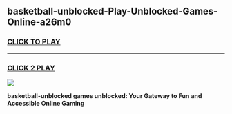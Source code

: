 
## basketball-unblocked-Play-Unblocked-Games-Online-a26m0
<h3>
<a href="https://premium76.site?title=basketball-unblocked&ref=25A">CLICK TO PLAY</a></h3>
<hr>

<h3>
<a href="https://premium76.site?title=basketball-unblocked&ref=25A">CLICK 2 PLAY</a>
  
</h3>

<a href="https://premium76.site?title=basketball-unblocked&ref=25A"><img src="https://clearcache.store/games.png"></a>


**basketball-unblocked games unblocked: Your Gateway to Fun and Accessible Online Gaming**
